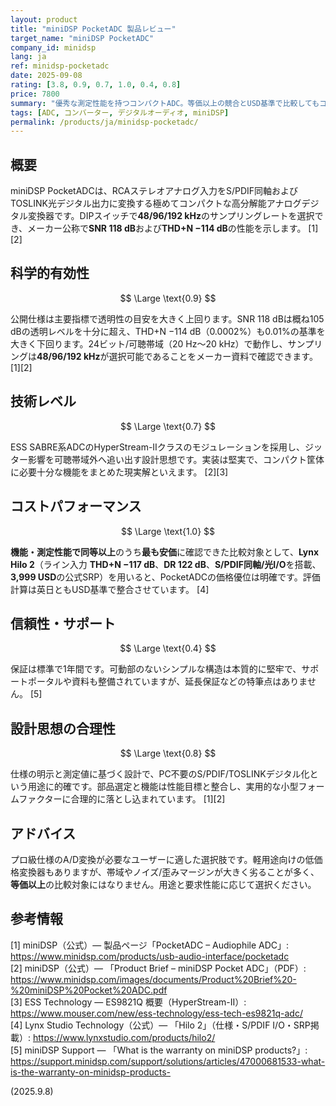 ```yaml
---
layout: product
title: "miniDSP PocketADC 製品レビュー"
target_name: "miniDSP PocketADC"
company_id: minidsp
lang: ja
ref: minidsp-pocketadc
date: 2025-09-08
rating: [3.8, 0.9, 0.7, 1.0, 0.4, 0.8]
price: 7800
summary: "優秀な測定性能を持つコンパクトADC。等価以上の競合とUSD基準で比較してもコストパフォーマンスは強力です"
tags: [ADC, コンバーター, デジタルオーディオ, miniDSP]
permalink: /products/ja/minidsp-pocketadc/
---
```


## 概要

miniDSP PocketADCは、RCAステレオアナログ入力をS/PDIF同軸およびTOSLINK光デジタル出力に変換する極めてコンパクトな高分解能アナログデジタル変換器です。DIPスイッチで**48/96/192 kHz**のサンプリングレートを選択でき、メーカー公称で**SNR 118 dB**および**THD+N −114 dB**の性能を示します。 [1][2]

## 科学的有効性

$$ \Large \text{0.9} $$

公開仕様は主要指標で透明性の目安を大きく上回ります。SNR 118 dBは概ね105 dBの透明レベルを十分に超え、THD+N −114 dB（0.0002%）も0.01%の基準を大きく下回ります。24ビット/可聴帯域（20 Hz〜20 kHz）で動作し、サンプリングは**48/96/192 kHz**が選択可能であることをメーカー資料で確認できます。 [1][2]

## 技術レベル

$$ \Large \text{0.7} $$

ESS SABRE系ADCのHyperStream-IIクラスのモジュレーションを採用し、ジッター影響を可聴帯域外へ追い出す設計思想です。実装は堅実で、コンパクト筐体に必要十分な機能をまとめた現実解といえます。 [2][3]

## コストパフォーマンス

$$ \Large \text{1.0} $$

**機能・測定性能で同等以上**のうち**最も安価**に確認できた比較対象として、**Lynx Hilo 2**（ライン入力 **THD+N −117 dB**、**DR 122 dB**、**S/PDIF同軸/光I/O**を搭載、**3,999 USD**の公式SRP）を用いると、PocketADCの価格優位は明確です。評価計算は英日ともUSD基準で整合させています。 [4]

## 信頼性・サポート

$$ \Large \text{0.4} $$

保証は標準で1年間です。可動部のないシンプルな構造は本質的に堅牢で、サポートポータルや資料も整備されていますが、延長保証などの特筆点はありません。 [5]

## 設計思想の合理性

$$ \Large \text{0.8} $$

仕様の明示と測定値に基づく設計で、PC不要のS/PDIF/TOSLINKデジタル化という用途に的確です。部品選定と機能は性能目標と整合し、実用的な小型フォームファクターに合理的に落とし込まれています。 [1][2]

## アドバイス

プロ級仕様のA/D変換が必要なユーザーに適した選択肢です。軽用途向けの低価格変換器もありますが、帯域やノイズ/歪みマージンが大きく劣ることが多く、**等価以上**の比較対象にはなりません。用途と要求性能に応じて選択ください。

## 参考情報

[1] miniDSP（公式）— 製品ページ「PocketADC – Audiophile ADC」: https://www.minidsp.com/products/usb-audio-interface/pocketadc  
[2] miniDSP（公式）— 「Product Brief – miniDSP Pocket ADC」（PDF）: https://www.minidsp.com/images/documents/Product%20Brief%20-%20miniDSP%20Pocket%20ADC.pdf  
[3] ESS Technology — ES9821Q 概要（HyperStream-II）: https://www.mouser.com/new/ess-technology/ess-tech-es9821q-adc/  
[4] Lynx Studio Technology（公式）— 「Hilo 2」（仕様・S/PDIF I/O・SRP掲載）: https://www.lynxstudio.com/products/hilo2/  
[5] miniDSP Support — 「What is the warranty on miniDSP products?」: https://support.minidsp.com/support/solutions/articles/47000681533-what-is-the-warranty-on-minidsp-products-

(2025.9.8)


